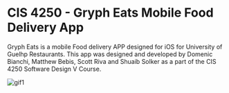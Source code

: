 # CIS 4250 - Gryph Eats Mobile Food Delivery App

Gryph Eats is a mobile Food delivery APP designed for iOS for University of Guelhp Restaurants. This app was designed and developed by  Domenic Bianchi, Matthew Bebis, Scott Riva and Shuaib Solker as a part of the CIS 4250 Software Design V Course.

![gif1](https://github.com/scottariva/GryphEats/blob/master/Videos/AddCreditCard.gif)